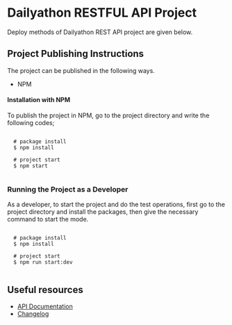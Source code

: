 # Dailyathon RESTFUL API Project

Deploy methods of Dailyathon REST API project are given below.

## Project Publishing Instructions
The project can be published in the following ways.
* NPM


#### Installation with NPM
To publish the project in NPM, go to the project directory and write the following codes;

```

  # package install
  $ npm install

  # project start
  $ npm start
  
```

### Running the Project as a Developer
As a developer, to start the project and do the test operations, first go to the project directory and install the packages, then give the necessary command to start the mode.

```

  # package install
  $ npm install

  # project start
  $ npm run start:dev
  
```

## Useful resources
* [API Documentation](https://dailyathon-doc.herokuapp.com/)
* [Changelog](https://github.com/AyberkCakar/Dailyathon-Serve/blob/master/CHANGELOG.md)
